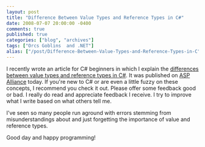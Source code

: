 ```yaml
---
layout: post
title: "Difference Between Value Types and Reference Types in C#"
date: 2008-07-07 20:00:00 -0400
comments: true
published: true
categories: ["blog", "archives"]
tags: ["Orcs Goblins  and .NET"]
alias: ["/post/Difference-Between-Value-Types-and-Reference-Types-in-C", "/post/difference-between-value-types-and-reference-types-in-c"]
---
```

<!-- more -->

<p>I recently wrote an article for C# beginners in which I explain the <a href="http://aspalliance.com/1682_What_to_Know_About_Value_Types_and_Reference_Types_in_C" target="_blank">differences between value types and reference types in C#</a>. It was published on <a href="http://aspalliance.com/" target="_blank">ASP Alliance</a> today. If you're new to C# or are even a little fuzzy on these concepts, I recommend you check it out. Please offer some feedback good or bad. I really do read and appreciate feedback I receive. I try to improve what I write based on what others tell me.</p>
<p>I've seen so many people run aground with errors stemming from misunderstandings about and just forgetting the importance of value and reference types.</p>
<p>Good day and happy programming!</p>

